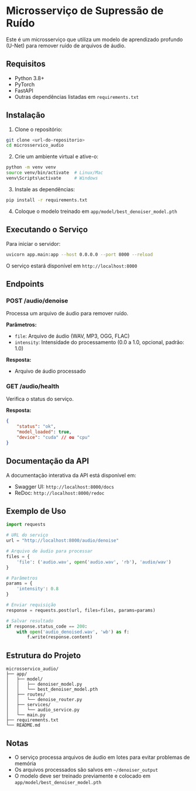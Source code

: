 # Microsserviço de Supressão de Ruído

Este é um microsserviço que utiliza um modelo de aprendizado profundo (U-Net) para remover ruído de arquivos de áudio.

## Requisitos

- Python 3.8+
- PyTorch
- FastAPI
- Outras dependências listadas em `requirements.txt`

## Instalação

1. Clone o repositório:
```bash
git clone <url-do-repositorio>
cd microsservico_audio
```

2. Crie um ambiente virtual e ative-o:
```bash
python -m venv venv
source venv/bin/activate  # Linux/Mac
venv\Scripts\activate     # Windows
```

3. Instale as dependências:
```bash
pip install -r requirements.txt
```

4. Coloque o modelo treinado em `app/model/best_denoiser_model.pth`

## Executando o Serviço

Para iniciar o servidor:

```bash
uvicorn app.main:app --host 0.0.0.0 --port 8000 --reload
```

O serviço estará disponível em `http://localhost:8000`

## Endpoints

### POST /audio/denoise
Processa um arquivo de áudio para remover ruído.

**Parâmetros:**
- `file`: Arquivo de áudio (WAV, MP3, OGG, FLAC)
- `intensity`: Intensidade do processamento (0.0 a 1.0, opcional, padrão: 1.0)

**Resposta:**
- Arquivo de áudio processado

### GET /audio/health
Verifica o status do serviço.

**Resposta:**
```json
{
    "status": "ok",
    "model_loaded": true,
    "device": "cuda" // ou "cpu"
}
```

## Documentação da API

A documentação interativa da API está disponível em:
- Swagger UI: `http://localhost:8000/docs`
- ReDoc: `http://localhost:8000/redoc`

## Exemplo de Uso

```python
import requests

# URL do serviço
url = "http://localhost:8000/audio/denoise"

# Arquivo de áudio para processar
files = {
    'file': ('audio.wav', open('audio.wav', 'rb'), 'audio/wav')
}

# Parâmetros
params = {
    'intensity': 0.8
}

# Enviar requisição
response = requests.post(url, files=files, params=params)

# Salvar resultado
if response.status_code == 200:
    with open('audio_denoised.wav', 'wb') as f:
        f.write(response.content)
```

## Estrutura do Projeto

```
microsservico_audio/
├── app/
│   ├── model/
│   │   ├── denoiser_model.py
│   │   └── best_denoiser_model.pth
│   ├── routes/
│   │   └── denoise_router.py
│   ├── services/
│   │   └── audio_service.py
│   └── main.py
├── requirements.txt
└── README.md
```

## Notas

- O serviço processa arquivos de áudio em lotes para evitar problemas de memória
- Os arquivos processados são salvos em `~/denoiser_output`
- O modelo deve ser treinado previamente e colocado em `app/model/best_denoiser_model.pth` 